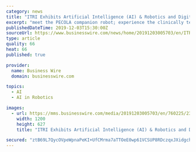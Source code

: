 ```yaml
---
category: news
title: "ITRI Exhibits Artificial Intelligence (AI) & Robotics and Digital Health Technology Innovations at CES 2020"
excerpt: "meet the PECOLA companion robot; experience the clinically tested non-contact method for sleep apnea—the WiFi Sleep Apnea Detection System; view iStimUweaR garments and pads; learn about breakthroughs in baby monitoring technology with GenkiCam (stop by ..."
publishedDateTime: 2019-12-03T15:30:00Z
sourceUrl: https://www.businesswire.com/news/home/20191203005703/en/ITRI-Exhibits-Artificial-Intelligence-AI-Robotics-Digital
type: article
quality: 66
heat: 66
published: true

provider:
  name: Business Wire
  domain: businesswire.com

topics:
  - AI
  - AI in Robotics

images:
  - url: https://mms.businesswire.com/media/20191203005703/en/760225/23/EDM_final.jpg
    width: 1200
    height: 627
    title: "ITRI Exhibits Artificial Intelligence (AI) & Robotics and Digital Health Technology Innovations at CES 2020"

secured: "ztB69L7QycOVpeWpnaPeKI+UfCMrma7aTTOeE0wp61VCSUP8RDczqxJXidgchjTm2QPtRbse7Nrtb4V/Xu+bN+Mp6l2qiTwGNomFhwMs6gQUMd6Yv6gHa+epYplzpxpLTDmOHB8hEvTyWxTuYSS+ztpxjqJRFGfny8NVWAcuaADTEBXC0Q7YWIeDy7bFqAXfwLZBTPkYZWdVRTnZLGqN9yriHhdCM+1r1sr9F8EytTzJ0HiZMQcD3s01U6XEzXdHQ2RgBdOIFvfFHSl6lxSiaQ==;ONFPh2LESoRTGn94IBEp7w=="
---
```


